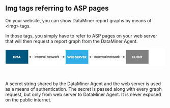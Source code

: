 ## Img tags referring to ASP pages

On your website, you can show DataMiner report graphs by means of \<img> tags.

In those tags, you simply have to refer to ASP pages on your web server that will then request a report graph from the DataMiner Agent.

![](../../images/reporter_graph_include.jpg)

 

A secret string shared by the DataMiner Agent and the web server is used as a means of authentication. The secret is passed along with every graph request, but only from web server to DataMiner Agent. It is never exposed on the public internet.
